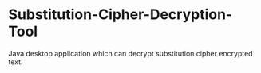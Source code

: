 # Substitution-Cipher-Decryption-Tool
Java desktop application which can decrypt substitution cipher encrypted text.
